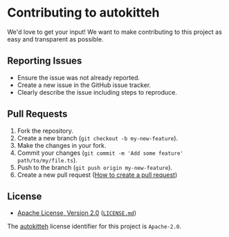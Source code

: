 # Contributing to autokitteh

We'd love to get your input! We want to make contributing to this project as easy and transparent as possible.

## Reporting Issues

- Ensure the issue was not already reported.
- Create a new issue in the GitHub issue tracker.
- Clearly describe the issue including steps to reproduce.

## Pull Requests

1. Fork the repository.
2. Create a new branch (`git checkout -b my-new-feature`).
3. Make the changes in your fork.
4. Commit your changes (`git commit -m 'Add some feature' path/to/my/file.ts`).
5. Push to the branch (`git push origin my-new-feature`).
6. Create a new pull request ([How to create a pull request](https://docs.github.com/en/pull-requests/collaborating-with-pull-requests/proposing-changes-to-your-work-with-pull-requests/creating-a-pull-request))

## License

- [Apache License, Version 2.0](https://www.apache.org/licenses/LICENSE-2.0) ([`LICENSE.md`](LICENSE))

The [autokitteh](https://autokitteh.com) license identifier for this project is `Apache-2.0`.
